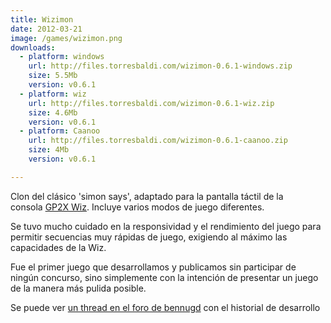 ```yaml
---
title: Wizimon
date: 2012-03-21
image: /games/wizimon.png
downloads:
  - platform: windows
    url: http://files.torresbaldi.com/wizimon-0.6.1-windows.zip
    size: 5.5Mb
    version: v0.6.1
  - platform: wiz
    url: http://files.torresbaldi.com/wizimon-0.6.1-wiz.zip
    size: 4.6Mb
    version: v0.6.1
  - platform: Caanoo
    url: http://files.torresbaldi.com/wizimon-0.6.1-caanoo.zip
    size: 4Mb
    version: v0.6.1

---
```


Clon del clásico 'simon says', adaptado para la pantalla táctil de la consola [GP2X Wiz](https://es.wikipedia.org/wiki/GP2X_Wiz). Incluye varios modos de juego diferentes.

Se tuvo mucho cuidado en la responsividad y el rendimiento del juego para permitir secuencias muy rápidas de juego, exigiendo al máximo las capacidades de la Wiz.

Fue el primer juego que desarrollamos y publicamos sin participar de ningún concurso, sino simplemente con la intención de presentar un juego de la manera más pulida posible.

Se puede ver [un thread en el foro de bennugd](https://forum.bennugd.org/index.php/topic,3023.0.html) con el historial de desarrollo
